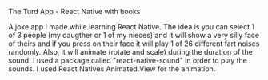 The Turd App - React Native with hooks

A joke app I made while learning React Native. The idea is you can select 1 of 3 people (my daugther or 1 of my nieces) and it will show a very silly face of theirs and if you press on their face it will play 1 of 26 different fart noises randomly. Also, it will animate (rotate and scale) during the duration of the sound. I used a package called "react-native-sound" in order to play the sounds. I used React Natives Animated.View for the animation.